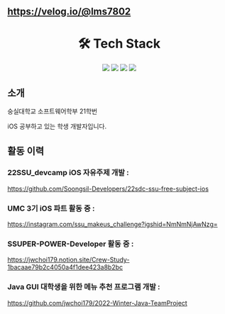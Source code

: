 ## https://velog.io/@lms7802
<div align=center><h1>🛠 Tech Stack </h1></div>
<div align=center>
  <img src="https://img.shields.io/badge/Swift-F05138?style=for-the-badge&logo=Swift&logoColor=white">
  <img src="https://img.shields.io/badge/github-181717?style=for-the-badge&logo=github&logoColor=white">
  <img src="https://img.shields.io/badge/git-F05032?style=for-the-badge&logo=git&logoColor=white">
  <img src="https://img.shields.io/badge/firebase-FFCA28?style=for-the-badge&logo=firebase&logoColor=white">
  <br>
</div>

## 소개
숭실대학교 소프트웨어학부 21학번

iOS 공부하고 있는 학생 개발자입니다.

## 활동 이력
### 22SSU_devcamp iOS 자유주제 개발 :
https://github.com/Soongsil-Developers/22sdc-ssu-free-subject-ios

### UMC 3기 iOS 파트 활동 중 :
https://instagram.com/ssu_makeus_challenge?igshid=NmNmNjAwNzg=

### SSUPER-POWER-Developer 활동 중 :
https://jwchoi179.notion.site/Crew-Study-1bacaae79b2c4050a4f1dee423a8b2bc

### Java GUI 대학생을 위한 메뉴 추천 프로그램 개발 :
https://github.com/jwchoi179/2022-Winter-Java-TeamProject

